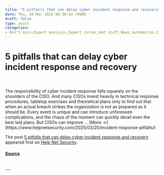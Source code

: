 ```yaml
---
title: "5 pitfalls that can delay cyber incident response and recovery"
date: Thu, 20 Mar 2025 06:30:43 +0000
draft: false
type: posts
categories: 
- Don't miss,Expert analysis,Expert corner,Hot stuff,News,automation,CISO,cybersecurity,incident response,opinion,ShadowHQ,threats
---
```

# 5 pitfalls that can delay cyber incident response and recovery

<br/>

<br/>
The responsibility of cyber incident response falls squarely on the shoulders of the CISO. And many CISOs invest heavily in technical response procedures, tabletop exercises and theoretical plans only to find out that when an actual breach strikes the organization is not as prepared as it should be. Every event is unique and can introduce unforeseen complications, and the chaos of the moment can quickly derail even the best laid plans. But CISOs can improve … [More →](https://www.helpnetsecurity.com/2025/03/20/incident-response-pitfalls/)

The post [5 pitfalls that can delay cyber incident response and recovery](https://www.helpnetsecurity.com/2025/03/20/incident-response-pitfalls/) appeared first on [Help Net Security](https://www.helpnetsecurity.com).

#### [Source](https://www.helpnetsecurity.com/2025/03/20/incident-response-pitfalls/)

<br/>
---
